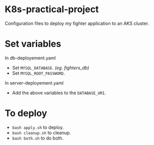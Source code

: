 # K8s-practical-project
Configuration files to deploy my fighter application  to an AKS cluster.

# Set variables
In db-deployement.yaml

* Set ``MYSQL_DATABASE``.  _(eg. fighters_db)_
* Set ``MYSQL_ROOT_PASSWORD``. 

In server-deployement.yaml
* Add the above variables to the ``DATABASE_URI``.

# To deploy
* ``bash apply.sh`` to deploy.
* ``bash cleanup.sh`` to cleanup.
* ``bash both.sh`` to do both.

